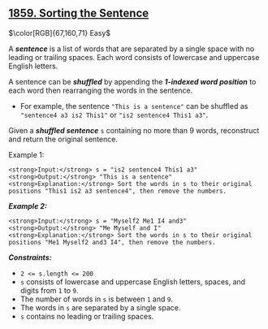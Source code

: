 ## [1859. Sorting the Sentence](https://leetcode.com/problems/sorting-the-sentence/)

$\color[RGB]{67,160,71} Easy$

A ***sentence*** is a list of words that are separated by a single space with no leading or trailing spaces. Each word consists of lowercase and uppercase English letters.

A sentence can be ***shuffled*** by appending the ***1-indexed word position*** to each word then rearranging the words in the sentence.

- For example, the sentence ```"This is a sentence"``` can be shuffled as ```"sentence4 a3 is2 This1"``` or ```"is2 sentence4 This1 a3"```.

Given a ***shuffled sentence*** ```s``` containing no more than 9 words, reconstruct and return the original sentence.

Example 1:
```
<strong>Input:</strong> s = "is2 sentence4 This1 a3"
<strong>Output:</strong> "This is a sentence"
<strong>Explanation:</strong> Sort the words in s to their original positions "This1 is2 a3 sentence4", then remove the numbers.
```

***Example 2:***
```
<strong>Input:</strong> s = "Myself2 Me1 I4 and3"
<strong>Output:</strong> "Me Myself and I"
<strong>Explanation:</strong> Sort the words in s to their original positions "Me1 Myself2 and3 I4", then remove the numbers.
``` 

***Constraints:***

- ```2 <= s.length <= 200```
- ```s``` consists of lowercase and uppercase English letters, spaces, and digits from ```1``` to ```9```.
- The number of words in ```s``` is between ```1``` and ```9```.
- The words in ```s``` are separated by a single space.
- ```s``` contains no leading or trailing spaces.
